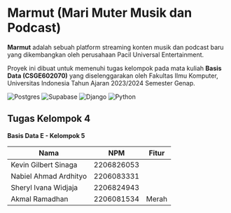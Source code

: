 # Marmut (Mari Muter Musik dan Podcast)

**Marmut** adalah sebuah platform streaming konten musik dan podcast baru yang dikembangkan oleh perusahaan Pacil Universal Entertainment.

Proyek ini dibuat untuk memenuhi tugas kelompok pada mata kuliah **Basis Data (CSGE602070)** yang diselenggarakan oleh Fakultas Ilmu Komputer, Universitas Indonesia Tahun Ajaran 2023/2024 Semester Genap.

![Postgres](https://img.shields.io/badge/postgres-%23316192.svg?style=for-the-badge&logo=postgresql&logoColor=white) ![Supabase](https://img.shields.io/badge/Supabase-3ECF8E?style=for-the-badge&logo=supabase&logoColor=white) ![Django](https://img.shields.io/badge/django-%23092E20.svg?style=for-the-badge&logo=django&logoColor=white) ![Python](https://img.shields.io/badge/python-3670A0?style=for-the-badge&logo=python&logoColor=ffdd54)

## Tugas Kelompok 4
**Basis Data E - Kelompok 5**

| Nama | NPM | Fitur |
| -- | -- | -- |
| Kevin Gilbert Sinaga | 2206826053 | 
| Nabiel Ahmad Ardhityo | 2206083331 |
| Sheryl Ivana Widjaja | 2206824943 |
| Akmal Ramadhan | 2206081534 | Merah |

